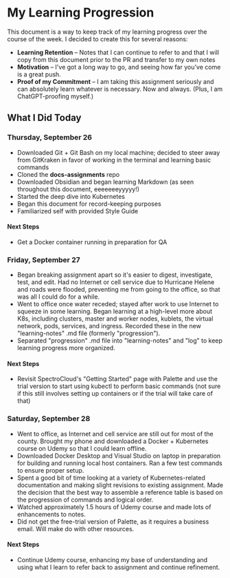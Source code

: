 # My Learning Progression
This document is a way to keep track of my learning progress over the course of the week. I decided to create this for several reasons:
- **Learning Retention** &ndash; Notes that I can continue to refer to and that I will copy from this document prior to the PR and transfer to my own notes
- **Motivation** &ndash; I've got a long way to go, and seeing how far you've come is a great push.
- **Proof of my Commitment** &ndash; I am taking this assignment seriously and can absolutely learn whatever is necessary. Now and always. (Plus, I am ChatGPT-proofing myself.)

## What I Did Today
### Thursday, September 26
- Downloaded Git + Git Bash on my local machine; decided to steer away from GitKraken in favor of working in the terminal and learning basic commands
- Cloned the **docs-assignments** repo
- Downloaded Obsidian and began learning Markdown (as seen throughout this document, eeeeeeeyyyyy!)
- Started the deep dive into Kubernetes
- Began this document for record-keeping purposes
- Familiarized self with provided Style Guide
#### Next Steps
- Get a Docker container running in preparation for QA

### Friday, September 27
- Began breaking assignment apart so it's easier to digest, investigate, test, and edit. Had no Internet or cell service due to Hurricane Helene and roads were flooded, preventing me from going to the office, so that was all I could do for a while. 
- Went to office once water receded; stayed after work to use Internet to squeeze in some learning. Began learning at a high-level more about K8s, including clusters, master and worker nodes, kublets, the virtual network, pods, services, and ingress. Recorded these in the new "learning-notes" .md file (formerly "progression").
- Separated "progression" .md file into "learning-notes" and "log" to keep learning progress more organized.
#### Next Steps
- Revisit SpectroCloud's "Getting Started" page with Palette and use the trial version to start using kubectl to perform basic commands (not sure if this still involves setting up containers or if the trial will take care of that)

### Saturday, September 28
- Went to office, as Internet and cell service are still out for most of the county. Brought my phone and downloaded a Docker + Kubernetes course on Udemy so that I could learn offline. 
- Downloaded Docker Desktop and Visual Studio on laptop in preparation for building and running local host containers. Ran a few test commands to ensure proper setup.
- Spent a good bit of time looking at a variety of Kubernetes-related documentation and making slight revisions to existing assignment. Made the decision that the best way to assemble a reference table is based on the progression of commands and logical order.
- Watched approximately 1.5 hours of Udemy course and made lots of enhancements to notes.
- Did not get the free-trial version of Palette, as it requires a business email. Will make do with other resources.
#### Next Steps
- Continue Udemy course, enhancing my base of understanding and using what I learn to refer back to assignment and continue refinement. 